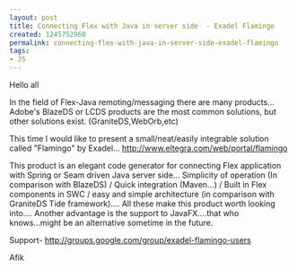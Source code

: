 ```yaml
---
layout: post
title: Connecting Flex with Java in server side  - Exadel Flamingo
created: 1245752960
permalink: connecting-flex-with-java-in-server-side-exadel-flamingo
tags:
- JS
---
```

Hello all

In the field of Flex-Java remoting/messaging there are many products... 
Adobe's BlazeDS or LCDS products are the most common solutions, but other solutions exist. (GraniteDS,WebOrb,etc) 

This time I would like to present a small/neat/easily integrable solution called "Flamingo" by Exadel...
http://www.eltegra.com/web/portal/flamingo

This product is an elegant code generator for connecting Flex application with Spring 
or Seam driven Java server side...
Simplicity of operation (In comparison with BlazeDS) / Quick integration (Maven...) / Built in Flex components in SWC / easy and simple architecture (in comparison with GraniteDS Tide framework).... All these make this product worth looking into....
Another advantage is the support to JavaFX....that who knows...might be an alternative sometime in the future.


Support-
http://groups.google.com/group/exadel-flamingo-users 


Afik
